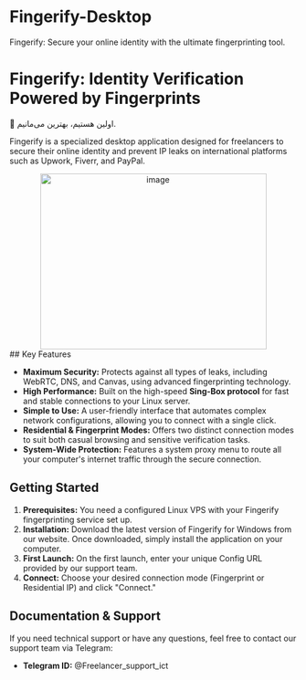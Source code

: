 # Fingerify-Desktop
Fingerify: Secure your online identity with the ultimate fingerprinting tool.

# Fingerify: Identity Verification Powered by Fingerprints

🚀 اولین هستیم، بهترین می‌مانیم.

Fingerify is a specialized desktop application designed for freelancers to secure their online identity and prevent IP leaks on international platforms such as Upwork, Fiverr, and PayPal.

<div align="center">
  <img width="396" height="308" alt="image" src="https://github.com/user-attachments/assets/2b95b090-c30c-4d85-915d-c7649bd759c7" />
</div>
## Key Features

* **Maximum Security:** Protects against all types of leaks, including WebRTC, DNS, and Canvas, using advanced fingerprinting technology.
* **High Performance:** Built on the high-speed **Sing-Box protocol** for fast and stable connections to your Linux server.
* **Simple to Use:** A user-friendly interface that automates complex network configurations, allowing you to connect with a single click.
* **Residential & Fingerprint Modes:** Offers two distinct connection modes to suit both casual browsing and sensitive verification tasks.
* **System-Wide Protection:** Features a system proxy menu to route all your computer's internet traffic through the secure connection.

## Getting Started

1.  **Prerequisites:** You need a configured Linux VPS with your Fingerify fingerprinting service set up.
2.  **Installation:** Download the latest version of Fingerify for Windows from our website. Once downloaded, simply install the application on your computer.
3.  **First Launch:** On the first launch, enter your unique Config URL provided by our support team.
4.  **Connect:** Choose your desired connection mode (Fingerprint or Residential IP) and click "Connect."

## Documentation & Support

If you need technical support or have any questions, feel free to contact our support team via Telegram:

* **Telegram ID:** @Freelancer_support_ict
